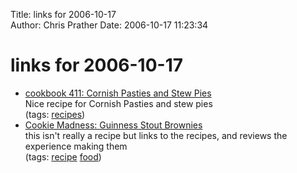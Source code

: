 Title: links for 2006-10-17  
Author: Chris Prather
Date: 2006-10-17 11:23:34

# links for 2006-10-17
<ul class="delicious">
	<li>
		<div class="delicious-link"><a href="http://cookbook411.com/2006/10/05/six-days-three-stews-one-happy-belly/#more-157">cookbook 411: Cornish Pasties and Stew Pies</a></div>
		<div class="delicious-extended">Nice recipe for Cornish Pasties and stew pies</div>
		<div class="delicious-tags">(tags: <a href="http://del.icio.us/perigrin/recipes">recipes</a>)</div>
	</li>
	<li>
		<div class="delicious-link"><a href="http://www.cookiemadness.net/2006/10/guinness_stout_brownies.html">Cookie Madness: Guinness Stout Brownies</a></div>
		<div class="delicious-extended">this isn't really a recipe but links to the recipes, and reviews the experience making them</div>
		<div class="delicious-tags">(tags: <a href="http://del.icio.us/perigrin/recipe">recipe</a> <a href="http://del.icio.us/perigrin/food">food</a>)</div>
	</li>
</ul>

